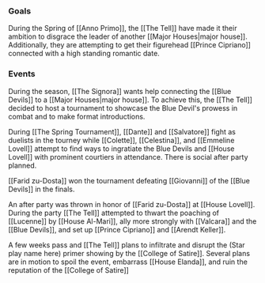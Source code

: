 
### Goals

During the Spring of [[Anno Primo]], the [[The Tell]] have made it their ambition to disgrace the leader of another [[Major Houses|major house]]. Additionally, they are attempting to get their figurehead [[Prince Cipriano]] connected with a high standing romantic date.

### Events

During the season, [[The Signora]] wants help connecting the [[Blue Devils]] to a [[Major Houses|major house]]. To achieve this, the [[The Tell]] decided to host a tournament to showcase the Blue Devil's prowess in combat and to make format introductions.

During [[The Spring Tournament]], [[Dante]] and [[Salvatore]] fight as duelists in the tourney while [[Colette]], [[Celestina]], and [[Emmeline Lovell]] attempt to find ways to ingratiate the Blue Devils and [[House Lovell]] with prominent courtiers in attendance. There is social after party planned.

[[Farid zu-Dosta]] won the tournament defeating [[Giovanni]] of the [[Blue Devils]] in the finals.

An after party was thrown in honor of [[Farid zu-Dosta]] at [[House Lovell]]. During the party [[The Tell]] attempted to thwart the poaching of [[Lucenne]] by [[House Al-Mari]], ally more strongly with [[Valcara]] and the [[Blue Devils]], and set up [[Prince Cipriano]] and [[Arendt Keller]].

A few weeks pass and [[The Tell]] plans to infiltrate and disrupt the (Star play name here) primer showing by the [[College of Satire]]. Several plans are in motion to spoil the event, embarrass [[House Elanda]], and ruin the reputation of the [[College of Satire]]